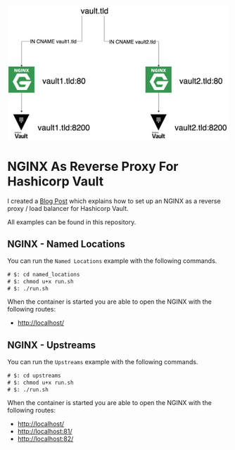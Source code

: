 ![title](static/header.jpg)
# NGINX As Reverse Proxy For Hashicorp Vault
I created a [Blog Post](https://keyboardinterrupt.org/nginx-as-reverse-proxy-for-hashicorp-vault/) which explains how to set up an NGINX as a reverse proxy / load balancer for Hashicorp Vault.

All examples can be found in this repository.

## NGINX - Named Locations
You can run the `Named Locations` example with the following commands.
```shell
# $: cd named_locations
# $: chmod u+x run.sh
# $: ./run.sh
```

When the container is started you are able to open the NGINX with the following routes:
- [http://localhost/](http://localhost/)

## NGINX - Upstreams
You can run the `Upstreams` example with the following commands.
```shell
# $: cd upstreams
# $: chmod u+x run.sh
# $: ./run.sh
```

When the container is started you are able to open the NGINX with the following routes:
- [http://localhost/](http://localhost/)
- [http://localhost:81/](http://localhost:81/)
- [http://localhost:82/](http://localhost:82/)